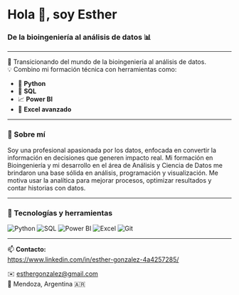 # Hola 👋, soy Esther

### De la bioingeniería al análisis de datos 📊

---

🧬 Transicionando del mundo de la bioingeniería al análisis de datos.  
💡 Combino mi formación técnica con herramientas como:

- 🐍 **Python**  
- 🧮 **SQL**  
- 📈 **Power BI**  
- 🧠 **Excel avanzado**

---

### 🚀 Sobre mí

Soy una profesional apasionada por los datos, enfocada en convertir la información en decisiones que generen impacto real.
Mi formación en Bioingeniería y mi desarrollo en el área de Análisis y Ciencia de Datos me brindaron una base sólida en análisis, programación y visualización.
Me motiva usar la analítica para mejorar procesos, optimizar resultados y contar historias con datos.

---

### 🧰 Tecnologías y herramientas

![Python](https://img.shields.io/badge/Python-3776AB?logo=python&logoColor=white)
![SQL](https://img.shields.io/badge/SQL-CC2927?logo=microsoftsqlserver&logoColor=white)
![Power BI](https://img.shields.io/badge/Power%20BI-F2C811?logo=powerbi&logoColor=black)
![Excel](https://img.shields.io/badge/Excel-217346?logo=microsoft-excel&logoColor=white)
![Git](https://img.shields.io/badge/Git-F05032?logo=git&logoColor=white)

---

📫 **Contacto:**  
https://www.linkedin.com/in/esther-gonzalez-4a4257285/
  
✉️ esthergonzalez@gmail.com  
📍 Mendoza, Argentina 🇦🇷
